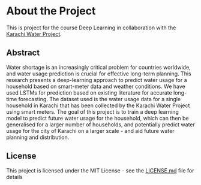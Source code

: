 # About the Project

This is project for the course Deep Learning in collaboration with the [Karachi Water Project](https://www.karachiwaterproject.com/).

## Abstract

Water shortage is an increasingly critical problem for countries worldwide, and water usage prediction is crucial for effective long-term planning. This research presents a deep-learning approach to predict water usage for a household based on smart-meter data and weather conditions. We have used LSTMs for prediction based on existing literature for accurate long-time forecasting. The dataset used is the water usage data for a single household in Karachi that has been collected by the Karachi Water Project using smart meters. The goal of this project is to train a deep learning model to predict future water usage for the household, which can then be generalised for a larger number of households, and potentially predict water usage for the city of Karachi on a larger scale - and aid future water planning and distribution. 

## License

This project is licensed under the MIT License - see the [LICENSE.md](LICENSE.md) file for details

